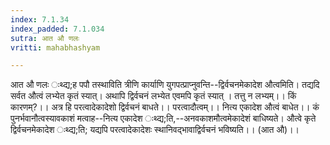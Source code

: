 ```yaml
---
index: 7.1.34
index_padded: 7.1.034
sutra: आत औ णलः
vritti: mahabhashyam

---
```

 आत औ णलः ःथ्द्य;ह पपौ तस्थाविति त्रीणि कार्याणि युगपत्प्राप्नुवन्ति--द्विर्वचनमेकादेश औत्वमिति। तद्यदि सर्वत औत्वं लभ्येत कृतं स्यात्। अथापि द्विर्वचनं लभ्येत एवमपि कृतं स्यात् । तत्तु न लभ्यम्।। किं कारणम्?।। अत्र हि परत्वादेकादेशो द्विर्वचनं बाधते।। परत्वादौत्वम्।। नित्य एकादेश औत्वं बाधेत।। कं पुनर्भवानौत्वस्यावकाशं मत्वाह--नित्य एकादेश ःथ्द्य;ति,--अनवकाशमौत्वमेकादेशं बाधिष्यते। औत्वे कृते द्विर्वचनमेकादेश ःथ्द्य;ति; यद्यपि परत्वादेकादेशः स्थानिवद्भावाद्विर्वचनं भविष्यति।। (आत औ)।। 